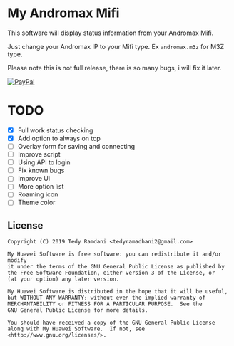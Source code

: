 # My Andromax Mifi
This software will display status information from your Andromax Mifi.

Just change your Andromax IP to your Mifi type. Ex `andromax.m3z` for M3Z type.

Please note this is not full release, there is so many bugs, i will fix it later.

[![PayPal](https://www.paypalobjects.com/webstatic/mktg/Logo/pp-logo-200px.png)](https://paypal.me/AyraHikari)

# TODO

- [x] Full work status checking
- [x] Add option to always on top
- [ ] Overlay form for saving and connecting
- [ ] Improve script
- [ ] Using API to login
- [ ] Fix known bugs
- [ ] Improve Ui
- [ ] More option list
- [ ] Roaming icon
- [ ] Theme color

## License

    Copyright (C) 2019 Tedy Ramdani <tedyramadhani2@gmail.com>
    
    My Huawei Software is free software: you can redistribute it and/or modify
    it under the terms of the GNU General Public License as published by
    the Free Software Foundation, either version 3 of the License, or
    (at your option) any later version.
    
    My Huawei Software is distributed in the hope that it will be useful,
    but WITHOUT ANY WARRANTY; without even the implied warranty of
    MERCHANTABILITY or FITNESS FOR A PARTICULAR PURPOSE.  See the
    GNU General Public License for more details.
    
    You should have received a copy of the GNU General Public License
    along with My Huawei Software.  If not, see <http://www.gnu.org/licenses/>.
